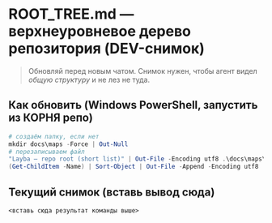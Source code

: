 # ROOT_TREE.md — верхнеуровневое дерево репозитория (DEV-снимок)

> Обновляй перед новым чатом. Снимок нужен, чтобы агент видел *общую структуру* и не лез не туда.

## Как обновить (Windows PowerShell, запустить из КОРНЯ репо)
```powershell
# создаём папку, если нет
mkdir docs\maps -Force | Out-Null
# перезаписываем файл
"Layba — repo root (short list)" | Out-File -Encoding utf8 .\docs\maps\ROOT_TREE.md
(Get-ChildItem -Name) | Sort-Object | Out-File -Append -Encoding utf8 .\docs\maps\ROOT_TREE.md
```

## Текущий снимок (вставь вывод сюда)
```
<вставь сюда результат команды выше>
```
